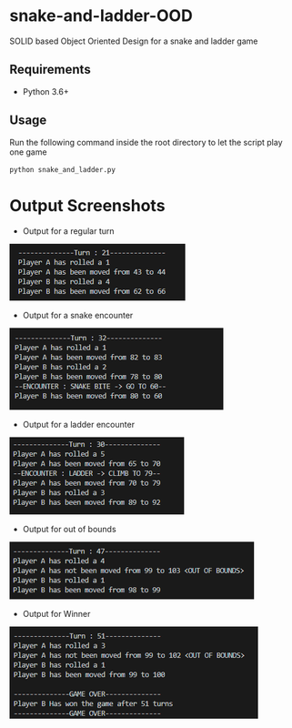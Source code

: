 # snake-and-ladder-OOD
SOLID based Object Oriented Design for a snake and ladder game

## Requirements
* Python 3.6+

## Usage
Run the following command inside the root directory to let the script play one game
```
python snake_and_ladder.py
```

# Output Screenshots



* Output for a regular turn 

![Output for regular turns](/images/regular.png)

* Output for a snake encounter

![Output for snake encounter](/images/snake_encounter.png)

* Output for a ladder encounter

![Output for ladder encounter](/images/ladder_encounter.png)

* Output for out of bounds

![Output for out of bounds](/images/out_of_bounds.png)

* Output for Winner

![Output for Winner](/images/winner.png)